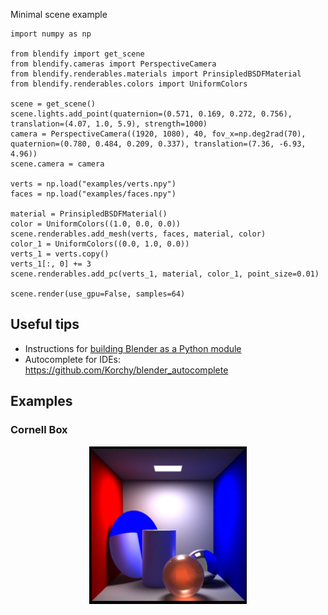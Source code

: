 Minimal scene example
```
import numpy as np

from blendify import get_scene
from blendify.cameras import PerspectiveCamera
from blendify.renderables.materials import PrinsipledBSDFMaterial
from blendify.renderables.colors import UniformColors

scene = get_scene()
scene.lights.add_point(quaternion=(0.571, 0.169, 0.272, 0.756), translation=(4.07, 1.0, 5.9), strength=1000)
camera = PerspectiveCamera((1920, 1080), 40, fov_x=np.deg2rad(70), quaternion=(0.780, 0.484, 0.209, 0.337), translation=(7.36, -6.93, 4.96))
scene.camera = camera

verts = np.load("examples/verts.npy")
faces = np.load("examples/faces.npy")

material = PrinsipledBSDFMaterial()
color = UniformColors((1.0, 0.0, 0.0))
scene.renderables.add_mesh(verts, faces, material, color)
color_1 = UniformColors((0.0, 1.0, 0.0))
verts_1 = verts.copy()
verts_1[:, 0] += 3
scene.renderables.add_pc(verts_1, material, color_1, point_size=0.01)

scene.render(use_gpu=False, samples=64)
```

## Useful tips
* Instructions for [building Blender as a Python module]("./doc/building_blender.md")
* Autocomplete for IDEs: https://github.com/Korchy/blender_autocomplete

## Examples

### Cornell Box

<p align="center">
  <img src="./doc/02_example.jpg" alt="drawing" width="50%"/>
</p>